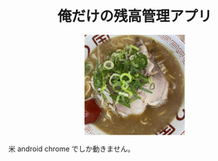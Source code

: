 <h1 align="center">
  俺だけの残高管理アプリ
</h1>

<div align="center">
  <img src="./assets/2koku.jpg" width="200">
</div>

米 android chrome でしか動きません。